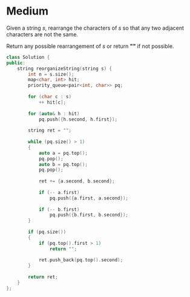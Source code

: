 # Medium

Given a string $s$, rearrange the characters of $s$ so that any two adjacent characters are not the same.

Return any possible rearrangement of $s$ or return **""** if not possible.

```cpp
class Solution {
public:
    string reorganizeString(string s) {
        int n = s.size();
        map<char, int> hit;
        priority_queue<pair<int, char>> pq;
        
        for (char c : s)
            ++ hit[c];
        
        for (auto& h : hit)
            pq.push({h.second, h.first});
        
        string ret = "";
        
        while (pq.size() > 1)
        {
            auto a = pq.top();
            pq.pop();
            auto b = pq.top();
            pq.pop();
            
            ret += {a.second, b.second};
            
            if (-- a.first)
                pq.push({a.first, a.second});
            
            if (-- b.first)
                pq.push({b.first, b.second});
        }
        
        if (pq.size())
        {
            if (pq.top().first > 1)
                return "";
            
            ret.push_back(pq.top().second);
        }
            
        return ret;
    }
};
```
